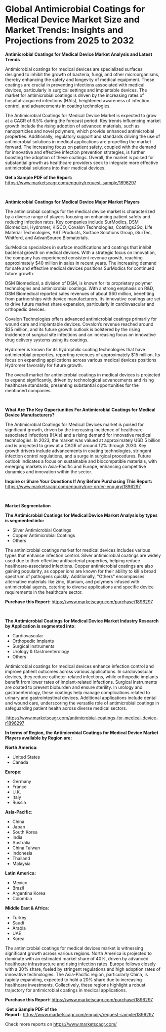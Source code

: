 <p><h1>Global Antimicrobial Coatings for Medical Device Market Size and Market Trends: Insights and Projections from 2025 to 2032</h1></p><p><strong>Antimicrobial Coatings for Medical Device Market Analysis and Latest Trends</strong></p>
<p><p>Antimicrobial coatings for medical devices are specialized surfaces designed to inhibit the growth of bacteria, fungi, and other microorganisms, thereby enhancing the safety and longevity of medical equipment. These coatings are crucial in preventing infections associated with medical devices, particularly in surgical settings and implantable devices. The market for antimicrobial coatings is driven by the increasing rates of hospital-acquired infections (HAIs), heightened awareness of infection control, and advancements in coating technologies.</p><p>The Antimicrobial Coatings for Medical Device Market is expected to grow at a CAGR of 6.5% during the forecast period. Key trends influencing market growth include the rising adoption of advanced materials, such as nanoparticles and novel polymers, which provide enhanced antimicrobial properties. Additionally, regulatory support and standards driving the use of antimicrobial solutions in medical applications are propelling the market forward. The increasing focus on patient safety, coupled with the demand for innovative and effective infection prevention strategies, is further boosting the adoption of these coatings. Overall, the market is poised for substantial growth as healthcare providers seek to integrate more effective antimicrobial solutions into their medical devices.</p></p>
<p><strong>Get a Sample PDF of the Report:&nbsp;</strong> <a href="https://www.marketscagr.com/enquiry/request-sample/1896297?utm_campaign=1905&utm_medium=2&utm_source=Github&utm_content=ia&utm_term=13012025&utm_id=antimicrobial-coatings-for-medical-device">https://www.marketscagr.com/enquiry/request-sample/1896297</a></p>
<p>&nbsp;</p>
<p><strong>Antimicrobial Coatings for Medical Device Major Market Players</strong></p>
<p><p>The antimicrobial coatings for the medical device market is characterized by a diverse range of players focusing on enhancing patient safety and reducing infection rates. Key companies include SurModics, DSM Biomedical, Hydromer, KISCO, Covalon Technologies, Coatings2Go, Life Material Technologies, AST Products, Surface Solutions Group, iSurTec, Whitford, and AdvanSource Biomaterials.</p><p>SurModics specializes in surface modifications and coatings that inhibit bacterial growth on medical devices. With a strategic focus on innovation, the company has experienced consistent revenue growth, reaching approximately $40 million in sales in recent years. The increasing demand for safe and effective medical devices positions SurModics for continued future growth.</p><p>DSM Biomedical, a division of DSM, is known for its proprietary polymer technologies and antimicrobial coatings. With a strong emphasis on R&D, DSM Biomedical reported sales revenues of about $60 million, benefiting from partnerships with device manufacturers. Its innovative coatings are set to drive future market share expansion, particularly in cardiovascular and orthopedic devices.</p><p>Covalon Technologies offers advanced antimicrobial coatings primarily for wound care and implantable devices. Covalon’s revenue reached around $25 million, and its future growth outlook is bolstered by the rising incidence of surgical site infections and an increasing focus on innovative drug delivery systems using its coatings.</p><p>Hydromer is known for its hydrophilic coating technologies that have antimicrobial properties, reporting revenues of approximately $15 million. Its focus on expanding applications across various medical devices positions Hydromer favorably for future growth.</p><p>The overall market for antimicrobial coatings in medical devices is projected to expand significantly, driven by technological advancements and rising healthcare standards, presenting substantial opportunities for the mentioned companies.</p></p>
<p>&nbsp;</p>
<p><strong>What Are The Key Opportunities For Antimicrobial Coatings for Medical Device Manufacturers?</strong></p>
<p><p>The Antimicrobial Coatings for Medical Devices market is poised for significant growth, driven by the increasing incidence of healthcare-associated infections (HAIs) and a rising demand for innovative medical technologies. In 2023, the market was valued at approximately USD 5 billion and is projected to grow at a CAGR of around 12% through 2030. Key growth drivers include advancements in coating technologies, stringent infection control regulations, and a surge in surgical procedures. Future outlook indicates a focus on sustainable and biocompatible materials, with emerging markets in Asia-Pacific and Europe, enhancing competitive dynamics and innovation within the sector.</p></p>
<p><strong>Inquire or Share Your Questions If Any Before Purchasing This Report:</strong> <a href="https://www.marketscagr.com/enquiry/pre-order-enquiry/1896297?utm_campaign=1905&utm_medium=2&utm_source=Github&utm_content=ia&utm_term=13012025&utm_id=antimicrobial-coatings-for-medical-device">https://www.marketscagr.com/enquiry/pre-order-enquiry/1896297</a></p>
<p>&nbsp;</p>
<p><strong>Market Segmentation</strong></p>
<p><strong>The Antimicrobial Coatings for Medical Device Market Analysis by types is segmented into:</strong></p>
<p><ul><li>Silver Antimicrobial Coatings</li><li>Copper Antimicrobial Coatings</li><li>Others</li></ul></p>
<p><p>The antimicrobial coatings market for medical devices includes various types that enhance infection control. Silver antimicrobial coatings are widely used due to their effective antibacterial properties, helping reduce healthcare-associated infections. Copper antimicrobial coatings are also gaining popularity, as copper ions are known for their ability to kill a broad spectrum of pathogens quickly. Additionally, "Others" encompasses alternative materials like zinc, titanium, and polymers infused with antimicrobial agents, catering to diverse applications and specific device requirements in the healthcare sector.</p></p>
<p><strong>Purchase this Report:&nbsp;</strong><a href="https://www.marketscagr.com/purchase/1896297?utm_campaign=1905&utm_medium=2&utm_source=Github&utm_content=ia&utm_term=13012025&utm_id=antimicrobial-coatings-for-medical-device">https://www.marketscagr.com/purchase/1896297</a></p>
<p>&nbsp;</p>
<p><strong>The Antimicrobial Coatings for Medical Device Market Industry Research by Application is segmented into:</strong></p>
<p><ul><li>Cardiovascular</li><li>Orthopedic Implants</li><li>Surgical Instruments</li><li>Urology & Gastroenterology</li><li>Others</li></ul></p>
<p><p>Antimicrobial coatings for medical devices enhance infection control and improve patient outcomes across various applications. In cardiovascular devices, they reduce catheter-related infections, while orthopedic implants benefit from lower rates of implant-related infections. Surgical instruments are coated to prevent bioburden and ensure sterility. In urology and gastroenterology, these coatings help manage complications related to urinary and gastrointestinal devices. Additional applications include dental and wound care, underscoring the versatile role of antimicrobial coatings in safeguarding patient health across diverse medical sectors.</p></p>
<p><a href="https://www.marketscagr.com/antimicrobial-coatings-for-medical-device-r1896297?utm_campaign=1905&utm_medium=2&utm_source=Github&utm_content=ia&utm_term=13012025&utm_id=antimicrobial-coatings-for-medical-device">&nbsp;https://www.marketscagr.com/antimicrobial-coatings-for-medical-device-r1896297</a></p>
<p><strong>In terms of Region, the Antimicrobial Coatings for Medical Device Market Players available by Region are:</strong></p>
<p>
    <p> <strong> North America: </strong>
        <ul>
            <li>United States</li>
            <li>Canada</li>
        </ul>
        </p> 
    <p> <strong> Europe: </strong>
        <ul>
            <li>Germany</li>
            <li>France</li>
            <li>U.K.</li>
            <li>Italy</li>
            <li>Russia</li>
        </ul>
        </p> 
    <p> <strong> Asia-Pacific: </strong>
        <ul>
            <li>China</li>
            <li>Japan</li>
            <li>South Korea</li>
            <li>India</li>
            <li>Australia</li>
            <li>China Taiwan</li>
            <li>Indonesia</li>
            <li>Thailand</li>
            <li>Malaysia</li>
        </ul>
        </p> 
    <p> <strong> Latin America: </strong>
        <ul>
            <li>Mexico</li>
            <li>Brazil</li>
            <li>Argentina Korea</li>
            <li>Colombia</li>
        </ul>
        </p> 
    <p> <strong> Middle East & Africa: </strong>
        <ul>
            <li>Turkey</li>
            <li>Saudi</li>
            <li>Arabia</li>
            <li>UAE</li>
            <li>Korea</li>
        </ul>
    </p>
    </p>
<p><p>The antimicrobial coatings for medical devices market is witnessing significant growth across various regions. North America is projected to dominate with an estimated market share of 40%, driven by advanced healthcare infrastructure and rising infection rates. Europe follows closely with a 30% share, fueled by stringent regulations and high adoption rates of innovative technologies. The Asia-Pacific region, particularly China, is rapidly expanding, expected to hold a 20% share due to increasing healthcare investments. Collectively, these regions highlight a robust trajectory for antimicrobial coatings in medical applications.</p></p>
<p><strong>Purchase this Report: </strong><a href="https://www.marketscagr.com/purchase/1896297?utm_campaign=1905&utm_medium=2&utm_source=Github&utm_content=ia&utm_term=13012025&utm_id=antimicrobial-coatings-for-medical-device">https://www.marketscagr.com/purchase/1896297</a></p>
<p>&nbsp;<strong>Get a Sample PDF of the Report:&nbsp;&nbsp;</strong><a href="https://www.marketscagr.com/enquiry/request-sample/1896297?utm_campaign=1905&utm_medium=2&utm_source=Github&utm_content=ia&utm_term=13012025&utm_id=antimicrobial-coatings-for-medical-device">https://www.marketscagr.com/enquiry/request-sample/1896297</a></p>
<p><strong></strong></p>
<p>Check more reports on <a href="https://www.marketscagr.com/?utm_campaign=1905&utm_medium=2&utm_source=Github&utm_content=ia&utm_term=13012025&utm_id=antimicrobial-coatings-for-medical-device">https://www.marketscagr.com/</a></p>